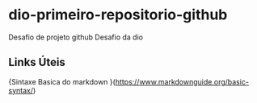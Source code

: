 # dio-primeiro-repositorio-github

Desafio de projeto github
Desafio da dio 
##  Links Úteis 
{Sintaxe Basica  do markdown }(https://www.markdownguide.org/basic-syntax/)
